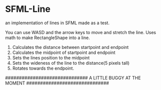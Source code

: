 # SFML-Line
an implementation of lines in SFML made as a test.

You can use WASD and the arrow keys to move and stretch the line.
Uses math to make RectangleShape into a line.

1. Calculates the distance between startpoint and endpoint
2. Calculates the midpoint of startpoint and endpoint
3. Sets the lines position to the midpoint
4. Sets the wideness of the line to the distance(5 pixels tall)
5. Rotates towards the endpoint.

##############################
A LITTLE BUGGY AT THE MOMENT
##############################
